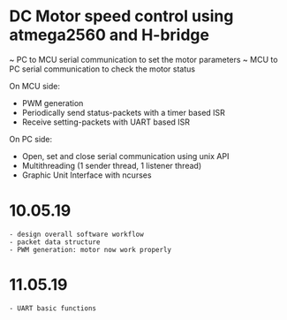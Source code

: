 # DC Motor speed control using atmega2560 and H-bridge #

~ PC to MCU serial communication to set the motor parameters
~ MCU to PC serial communication to check the motor status

On MCU side:
- PWM generation
- Periodically send status-packets with a timer based ISR
- Receive setting-packets with UART based ISR

On PC side:
- Open, set and close serial communication using unix API
- Multithreading (1 sender thread, 1 listener thread)
- Graphic Unit Interface with ncurses


# 10.05.19
	- design overall software workflow
	- packet data structure
	- PWM generation: motor now work properly
	
# 11.05.19
	- UART basic functions
	
